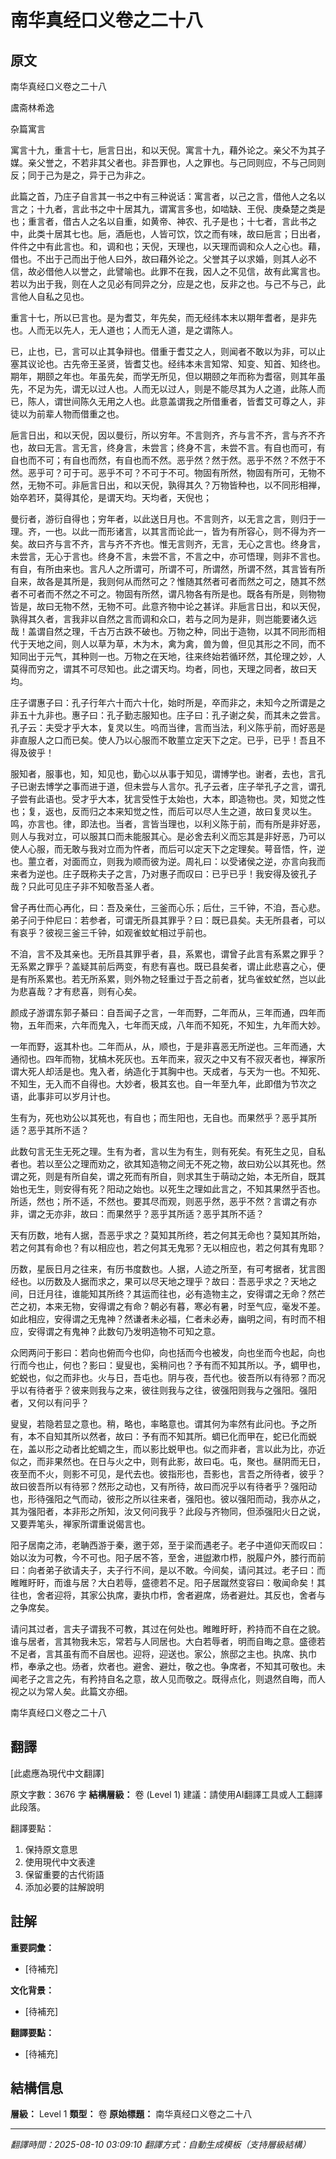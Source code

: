 # 南华真经口义卷之二十八

## 原文

南华真经口义卷之二十八

鬳斋林希逸

杂篇寓言

寓言十九，重言十七，巵言日出，和以天倪。寓言十九，藉外论之。亲父不为其子媒。亲父誉之，不若非其父者也。非吾罪也，人之罪也。与己同则应，不与己同则反；同于己为是之，异于己为非之。

此篇之首，乃庄子自言其一书之中有三种说话：寓言者，以己之言，借他人之名以言之；十九者，言此书之中十居其九，谓寓言多也，如啮缺、王倪、庚桑楚之类是也；重言者，借古人之名以自重，如黄帝、神农、孔子是也；十七者，言此书之中，此类十居其七也。巵，酒巵也，人皆可饮，饮之而有味，故曰巵言；日出者，件件之中有此言也。和，调和也；天倪，天理也，以天理而调和众人之心也。藉，借也。不出于己而出于他人曰外，故曰藉外论之。父誉其子以求婚，则其人必不信，故必借他人以誉之，此譬喻也。此罪不在我，因人之不见信，故有此寓言也。若以为出于我，则在人之见必有同异之分，应是之也，反非之也。与己不与己，此言他人自私之见也。

重言十七，所以已言也。是为耆艾，年先矣，而无经纬本末以期年耆者，是非先也。人而无以先人，无人道也；人而无人道，是之谓陈人。

已，止也，已，言可以止其争辩也。借重于耆艾之人，则闻者不敢以为非，可以止塞其议论也。古先帝王圣贤，皆耆艾也。经纬本未言知常、知变、知首、知终也。期年，期颐之年也。年虽先矣，而学无所见，但以期颐之年而称为耆宿，则其年虽先，不足为先，谓无以过人也。人而无以过人，则是不能尽其为人之道，此陈人而已，陈人，谓世间陈久无用之人也。此意盖谓我之所借重者，皆耆艾可尊之人，非徒以为前辈人物而借重之也。

巵言日出，和以天倪，因以曼衍，所以穷年。不言则齐，齐与言不齐，言与齐不齐也，故曰无言。言无言，终身言，未尝言；终身不言，未尝不言。有自也而可，有自也而不可；有自也而然，有自也而不然。恶乎然？然于然。恶乎不然？不然于不然。恶乎可？可于可。恶乎不可？不可于不可。物固有所然，物固有所可，无物不然，无物不可。非巵言日出，和以天倪，孰得其久？万物皆种也，以不同形相禅，始卒若环，莫得其伦，是谓天均。天均者，天倪也；

曼衍者，游衍自得也；穷年者，以此送日月也。不言则齐，以无言之言，则归于一理。齐，一也。以此一而形诸言，以其言而论此一，皆为有所容心，则不得为齐一矣。故曰齐与言不齐，言与齐不齐也。惟无言则齐，无言，无心之言也。终身言，未尝言，无心于言也。终身不言，未尝不言，不言之中，亦可悟理，则非不言也。有自，有所由来也。言凡人之所谓可，所谓不可，所谓然，所谓不然，其言皆有所自来，故各是其所是，我则何从而然可之？惟随其然者可者而然之可之，随其不然者不可者而不然之不可之。物固有所然，谓凡物各有所是也。既各有所是，则物物皆是，故曰无物不然，无物不可。此意齐物中论之甚详。非巵言日出，和以天倪，孰得其久者，言我非以自然之言而调和众口，若与之同为是非，则岂能要诸久远哉！盖谓自然之理，千古万古跌不破也。万物之种，同出于造物，以其不同形而相代于天地之间，则人以草为草，木为木，禽为禽，兽为兽，但见其形之不同，而不知同出于元气，其种则一也。万物之在天地，往来终始若循环然，其伦理之妙，人莫得而穷之，谓其不可尽知也。此之谓天均。均者，同也，天理之同者，故曰天均。

庄子谓惠子曰：孔子行年六十而六十化，始时所是，卒而非之，未知今之所谓是之非五十九非也。惠子曰：孔子勤志服知也。庄子曰：孔子谢之矣，而其未之尝言。孔子云：夫受才乎大本，复灵以生。呜而当律，言而当法，利义陈乎前，而好恶是非直服人之口而已矣。使人乃以心服而不敢蘁立定天下之定。已乎，已乎！吾且不得及彼乎！

服知者，服事也，知，知见也，勤心以从事于知见，谓博学也。谢者，去也，言孔子已谢去博学之事而进于道，但未尝与人言尔。孔子云者，庄子举孔子之言，谓孔子尝有此语也。受才乎大本，犹言受性于太始也，大本，即造物也。灵，知觉之性也；复，返也，反而归之本来知觉之性，而后可以尽人生之道，故曰复灵以生。鸣，亦言也。律，即法也。当者，言皆当理也，以利义陈于前，而有所是非好恶，则人与我对立，可以服其口而未能服其心。是必舍去利义而忘其是非好恶，乃可以使人心服，而无敢与我对立而为忤者，而后可以定天下之定理矣。萼音悟，忤，逆也。蘁立者，对面而立，则我为顺而彼为逆。周礼曰：以受诸侯之逆，亦言向我而来者为逆也。庄子既称夫子之言，乃对惠子而叹曰：已乎已乎！我安得及彼孔子哉？只此可见庄子非不知敬吾圣人者。

曾子再仕而心再化，曰：吾及亲仕，三釜而心乐；后仕，三千钟，不洎，吾心悲。弟子问于仲尼曰：若参者，可谓无所县其罪乎？曰：既已县矣。夫无所县者，可以有哀乎？彼视三釜三千钟，如观雀蚊虻相过乎前也。

不洎，言不及其亲也。无所县其罪乎者，县，系累也，谓曾子此言有系累之罪乎？无系累之罪乎？盖疑其前后两变，有悲有喜也。既已县矣者，谓止此悲喜之心，便是有所系累也。若无所系累，则外物之轻重过于吾之前者，犹鸟雀蚊虻然，岂以此为悲喜哉？才有悲喜，则有心矣。

颜成子游谓东郭子綦曰：自吾闻子之言，一年而野，二年而从，三年而通，四年而物，五年而来，六年而鬼入，七年而天成，八年而不知死，不知生，九年而大妙。

一年而野，返其朴也。二年而从，从，顺也，于是非喜恶无所逆也。三年而通，大通彻也。四年而物，犹槁木死灰也。五年而来，寂灭之中又有不寂灭者也，禅家所谓大死人却活是也。鬼入者，纳造化于其胸中也。天成者，与天为一也。不知死、不知生，无入而不自得也。大妙者，极其玄也。自一年至九年，此即借为节次之语，此事非可以岁月计也。

生有为，死也劝公以其死也，有自也；而生阳也，无自也。而果然乎？恶乎其所适？恶乎其所不适？

此数句言无生无死之理。生有为者，言以生为有生，则有死矣。有死生之见，自私者也。若以至公之理而劝之，欲其知造物之间无不死之物，故曰劝公以其死也。然谓之死，则是有所自矣，谓之死而有所自，则求其生于萌动之始，本无所自，既其始也无生，则安得有死？阳动之始也。以死生之理如此言之，不知其果然乎否也。所适，然也；所不适，不然也。要其尽而观，则恶乎然，恶乎不然？言谓之有亦非，谓之无亦非，故曰：而果然乎？恶乎其所适？恶乎其所不适？

天有历数，地有人据，吾恶乎求之？莫知其所终，若之何其无命也？莫知其所始，若之何其有命也？有以相应也，若之何其无鬼邪？无以相应也，若之何其有鬼耶？

历数，星辰日月之往来，有历书度数也。人据，人迹之所至，有可考据者，犹言图经也。以历数及人据而求之，果可以尽天地之理乎？故曰：吾恶乎求之？天地之间，日迁月往，谁能知其所终？其运而往也，必有造物主之，安得谓之无命？然芒芒之初，本来无物，安得谓之有命？朝必有暮，寒必有暑，时至气应，毫发不差。如此相应，安得谓之无鬼神？然谦者未必福，仁者未必寿，幽明之间，有时而不相应，安得谓之有鬼神？此数句乃发明造物不可知之意。

众罔两问于影曰：若向也俯而今也仰，向也括而今也被发，向也坐而今也起，向也行而今也止，何也？影曰：叟叟也，奚稍问也？予有而不知其所以。予，蜩甲也，蛇蜕也，似之而非也。火与日，吾屯也。阴与夜，吾代也。彼吾所以有待邪？而况乎以有待者乎？彼来则我与之来，彼往则我与之往，彼强阳则我与之强阳。强阳者，又何以有问乎？

叟叟，若隐若显之意也。稍，略也，率略意也。谓其何为率然有此问也。予之所有，本不自知其所以然者，故曰：予有而不知其所。蜩已化而甲在，蛇已化而蜕在，盖以形之动者比蛇蜩之生，而以影比蜕甲也。似之而非者，言以此为比，亦近似之，而非果然也。在日与火之中，则有此影，故曰屯。屯，聚也。昼阴而无日，夜至而不火，则影不可见，是代去也。彼指形也，吾影也，言吾之所待者，彼乎？故曰彼吾所以有待邪？然形之动也，又有所待，故曰而况乎以有待者乎？强阳动也，形待强阳之气而动，彼形之所以往来者，强阳也。彼以强阳而动，我亦从之，其为强阳者，本非形之所知，汝又何问我乎？此段与齐物同，但添强阳火日之说，又要弄笔头，禅家所谓重说偈言也。

阳子居南之沛，老聃西游于秦，邀于郊，至于梁而遇老子。老子中道仰天而叹曰：始以汝为可教，今不可也。阳子居不答，至舍，进盥漱巾栉，脱履户外，膝行而前曰：向者弟子欲请夫子，夫子行不间，是以不敢。今间矣，请问其过。老子曰：而睢睢盱盱，而谁与居？大白若辱，盛德若不足。阳子居蹴然变容曰：敬闻命矣！其往也，舍者迎将，其家公执席，妻执巾栉，舍者避席，炀者避灶。其反也，舍者与之争席矣。

请问其过者，言夫子谓我不可教，其过在何处也。睢睢盱盱，矜持而不自在之貌。谁与居者，言其物我未忘，常若与人同居也。大白若辱者，明而自晦之意。盛德若不足者，言其虽有而不自居也。迎将，迎送也。家公，旅邸之主也。执席、执巾栉，奉承之也。炀者，炊者也。避舍、避灶，敬之也。争席者，不知其可敬也。未闻老子之言之先，有矜持自名之意，故人见而敬之。既得点化，则退然自晦，而人视之以为常人矣。此篇文亦细。

南华真经口义卷之二十八

## 翻譯

[此處應為現代中文翻譯]

原文字數：3676 字
**結構層級：** 卷 (Level 1)
建議：請使用AI翻譯工具或人工翻譯此段落。

翻譯要點：
1. 保持原文意思
2. 使用現代中文表達
3. 保留重要的古代術語
4. 添加必要的註解說明

## 註解

**重要詞彙：**
- [待補充]

**文化背景：**
- [待補充]

**翻譯要點：**
- [待補充]

## 結構信息

**層級：** Level 1
**類型：** 卷
**原始標題：** 南华真经口义卷之二十八

---
*翻譯時間：2025-08-10 03:09:10*
*翻譯方式：自動生成模板（支持層級結構）*
